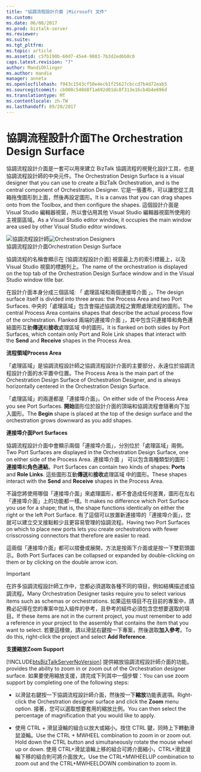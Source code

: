 ```yaml
---
title: "協調流程設計介面 |Microsoft 文件"
ms.custom: 
ms.date: 06/08/2017
ms.prod: biztalk-server
ms.reviewer: 
ms.suite: 
ms.tgt_pltfrm: 
ms.topic: article
ms.assetid: c5fb190b-60d7-45e4-9883-7b3d2ed6b0c0
caps.latest.revision: "7"
author: MandiOhlinger
ms.author: mandia
manager: anneta
ms.openlocfilehash: f943c1543cf50e4ecb1f25627cbccd7b4d72eab5
ms.sourcegitcommit: cb908c540d8f1a692d01dc8f313e16cb4b4e696d
ms.translationtype: MT
ms.contentlocale: zh-TW
ms.lasthandoff: 09/20/2017
---
```

# <a name="the-orchestration-design-surface"></a><span data-ttu-id="ef08f-102">協調流程設計介面</span><span class="sxs-lookup"><span data-stu-id="ef08f-102">The Orchestration Design Surface</span></span>
<span data-ttu-id="ef08f-103">協調流程設計介面是一套可以用來建立 BizTalk 協調流程的視覺化設計工具，也是協調流程設計師的中央元件。</span><span class="sxs-lookup"><span data-stu-id="ef08f-103">The Orchestration Design Surface is a visual designer that you can use to create a BizTalk Orchestration, and is the central component of Orchestration Designer.</span></span> <span data-ttu-id="ef08f-104">它是一張畫布，可以讓您從工具箱拖曳圖形到上面，然後再設定圖形。</span><span class="sxs-lookup"><span data-stu-id="ef08f-104">It is a canvas that you can drag shapes onto from the Toolbox, and then configure the shapes.</span></span> <span data-ttu-id="ef08f-105">這個設計介面是 Visual Studio 編輯器視窗，所以會佔用其他 Visual Studio 編輯器視窗所使用的主視窗區域。</span><span class="sxs-lookup"><span data-stu-id="ef08f-105">As a Visual Studio editor window, it occupies the main window area used by other Visual Studio editor windows.</span></span>  
  
 <span data-ttu-id="ef08f-106">![協調流程設計師](../core/media/b96c16e5-58a2-4d8e-b66c-485864846cec.gif "b96c16e5-58a2-4d8e-b66c-485864846cec")</span><span class="sxs-lookup"><span data-stu-id="ef08f-106">![Orchestration Designers](../core/media/b96c16e5-58a2-4d8e-b66c-485864846cec.gif "b96c16e5-58a2-4d8e-b66c-485864846cec")</span></span>  
<span data-ttu-id="ef08f-107">協調流程設計介面</span><span class="sxs-lookup"><span data-stu-id="ef08f-107">Orchestration Design Surface</span></span>  
  
 <span data-ttu-id="ef08f-108">協調流程的名稱會顯示在 [協調流程設計介面] 視窗最上方的索引標籤上，以及 Visual Studio 視窗的標題列上。</span><span class="sxs-lookup"><span data-stu-id="ef08f-108">The name of the orchestration is displayed on the top tab of the Orchestration Design Surface window and in the Visual Studio window title bar.</span></span>  
  
 <span data-ttu-id="ef08f-109">在設計介面本身分成三個區域: 「 處理區域和兩個連接埠介面 」。</span><span class="sxs-lookup"><span data-stu-id="ef08f-109">The design surface itself is divided into three areas: the Process Area and two Port Surfaces.</span></span> <span data-ttu-id="ef08f-110">中央的「處理區域」包含會描述協調流程之實際處理流程的圖形。</span><span class="sxs-lookup"><span data-stu-id="ef08f-110">The central Process Area contains shapes that describe the actual process flow of the orchestration.</span></span> <span data-ttu-id="ef08f-111">Flanked 兩端的連接埠介面 」，其中包含只連接埠和角色連結圖形互動**傳送**和**接收**處理區域 中的圖形。</span><span class="sxs-lookup"><span data-stu-id="ef08f-111">It is flanked on both sides by Port Surfaces, which contain only Port and Role Link shapes that interact with the **Send** and **Receive** shapes in the Process Area.</span></span>  
  
 <span data-ttu-id="ef08f-112">**流程領域**</span><span class="sxs-lookup"><span data-stu-id="ef08f-112">**Process Area**</span></span>  
  
 <span data-ttu-id="ef08f-113">「處理區域」是協調流程設計師之協調流程設計介面的主要部分，永遠位於協調流程設計介面的水平置中位置。</span><span class="sxs-lookup"><span data-stu-id="ef08f-113">The Process Area is the main part of the Orchestration Design Surface of Orchestration Designer, and is always horizontally centered in the Orchestration Design Surface.</span></span>  
  
 <span data-ttu-id="ef08f-114">「處理區域」的兩邊都是「連接埠介面」。</span><span class="sxs-lookup"><span data-stu-id="ef08f-114">On either side of the Process Area you see Port Surfaces.</span></span> <span data-ttu-id="ef08f-115">**開始**圖形位於設計介面的頂端和協調流程會隨著向下加入圖形。</span><span class="sxs-lookup"><span data-stu-id="ef08f-115">The **Begin** shape is placed at the top of the design surface and the orchestration grows downward as you add shapes.</span></span>  
  
 <span data-ttu-id="ef08f-116">**連接埠介面**</span><span class="sxs-lookup"><span data-stu-id="ef08f-116">**Port Surfaces**</span></span>  
  
 <span data-ttu-id="ef08f-117">協調流程設計介面中會顯示兩個「連接埠介面」，分別位於「處理區域」兩側。</span><span class="sxs-lookup"><span data-stu-id="ef08f-117">Two Port Surfaces are displayed in the Orchestration Design Surface, one on either side of the Process Area.</span></span> <span data-ttu-id="ef08f-118">連接埠介面 」 可以包含兩種類型的圖形：**連接埠**和**角色連結**。</span><span class="sxs-lookup"><span data-stu-id="ef08f-118">Port Surfaces can contain two kinds of shapes: **Ports** and **Role Links**.</span></span> <span data-ttu-id="ef08f-119">這些圖形互動**傳送**和**接收**處理區域 中的圖形。</span><span class="sxs-lookup"><span data-stu-id="ef08f-119">These shapes interact with the **Send** and **Receive** shapes in the Process Area.</span></span>  
  
 <span data-ttu-id="ef08f-120">不論您將使用哪個「連接埠介面」來處理圖形，都不會造成任何差異，圖形在左右「連接埠介面」上的功能都一樣。</span><span class="sxs-lookup"><span data-stu-id="ef08f-120">It makes no difference which Port Surface you use for a shape; that is, the shape functions identically on either the right or the left Port Surface.</span></span> <span data-ttu-id="ef08f-121">有了這個可以放置新連接埠的「連接埠介面」，您就可以建立交叉接點較少且更容易管理的協調流程。</span><span class="sxs-lookup"><span data-stu-id="ef08f-121">Having two Port Surfaces on which to place new ports lets you create orchestrations with fewer crisscrossing connectors that therefore are easier to read.</span></span>  
  
 <span data-ttu-id="ef08f-122">這兩個「連接埠介面」都可以摺疊或展開，方法是按兩下介面或是按一下雙箭頭圖示。</span><span class="sxs-lookup"><span data-stu-id="ef08f-122">Both Port Surfaces can be collapsed or expanded by double-clicking on them or by clicking on the double arrow icon.</span></span>  
  
> [!IMPORTANT]
>  <span data-ttu-id="ef08f-123">在許多協調流程設計師工作中，您都必須選取各種不同的項目，例如結構描述或協調流程。</span><span class="sxs-lookup"><span data-stu-id="ef08f-123">Many Orchestration Designer tasks require you to select various items such as schemas or orchestrations.</span></span> <span data-ttu-id="ef08f-124">如果這些項目不在目前的專案中，請務必記得在您的專案中加入組件的參考，且參考的組件必須包含您想要選取的項目。</span><span class="sxs-lookup"><span data-stu-id="ef08f-124">If these items are not in the current project, you must remember to add a reference in your project to the assembly that contains the item that you want to select.</span></span> <span data-ttu-id="ef08f-125">若要這樣做，請以滑鼠右鍵按一下專案，然後選取**加入參考**。</span><span class="sxs-lookup"><span data-stu-id="ef08f-125">To do this, right-click the project and select **Add Reference**.</span></span>  
  
 <span data-ttu-id="ef08f-126">**支援縮放**</span><span class="sxs-lookup"><span data-stu-id="ef08f-126">**Zoom Support**</span></span>  
  
 [!INCLUDE[btsBizTalkServerNoVersion](../includes/btsbiztalkservernoversion-md.md)]<span data-ttu-id="ef08f-127"> 提供縮放協調流程設計師介面的功能。</span><span class="sxs-lookup"><span data-stu-id="ef08f-127"> provides the ability to zoom in or zoom out of the Orchestration designer surface.</span></span> <span data-ttu-id="ef08f-128">如果要使用縮放支援，請完成下列其中一個步驟：</span><span class="sxs-lookup"><span data-stu-id="ef08f-128">You can use zoom support by completing one of the following steps:</span></span>  
  
-   <span data-ttu-id="ef08f-129">以滑鼠右鍵按一下協調流程設計師介面，然後按一下**縮放**功能表選項。</span><span class="sxs-lookup"><span data-stu-id="ef08f-129">Right-click the Orchestration designer surface and click the **Zoom** menu option.</span></span> <span data-ttu-id="ef08f-130">接著，您可以選取想要套用的縮放比例。</span><span class="sxs-lookup"><span data-stu-id="ef08f-130">You can then select the percentage of magnification that you would like to apply.</span></span>  
  
-   <span data-ttu-id="ef08f-131">使用 CTRL + 滑鼠滾輪的組合以放大或縮小。按住 CTRL 鍵，同時上下轉動滑鼠滾輪。</span><span class="sxs-lookup"><span data-stu-id="ef08f-131">Use the CTRL + MWHEEL combination to zoom in or zoom out. Hold down the CTRL button and simultaneously rotate the mouse wheel up or down.</span></span> <span data-ttu-id="ef08f-132">使用 CTRL+滑鼠滾輪上移的組合可將介面縮小，CTRL+滑鼠滾輪下移的組合則可將介面放大。</span><span class="sxs-lookup"><span data-stu-id="ef08f-132">Use the CTRL+MWHEELUP combination to zoom out and the CTRL+MWHEELDOWN combination to zoom in.</span></span>
